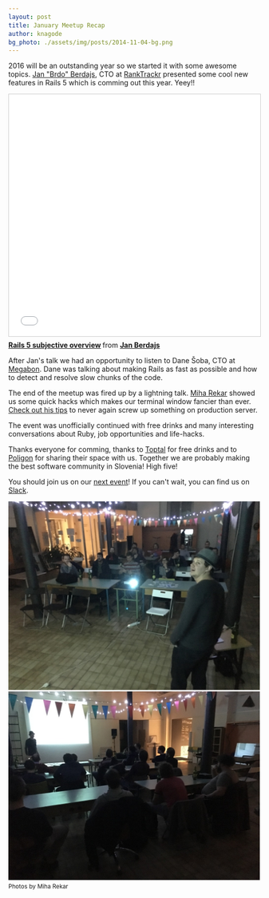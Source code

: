 ```yaml
---
layout: post
title: January Meetup Recap
author: knagode
bg_photo: ./assets/img/posts/2014-11-04-bg.png
---
```


2016 will be an outstanding year so we started it with some awesome topics. [Jan "Brdo" Berdajs](https://github.com/mrbrdo), CTO at [RankTrackr](http://ranktrackr.net/) presented some cool new features in Rails 5 which is comming out this year. Yeey!!

<iframe src="//www.slideshare.net/slideshow/embed_code/key/Ik3FnkzPtWkFy2" width="595" height="485" frameborder="0" marginwidth="0" marginheight="0" scrolling="no" style="border:1px solid #CCC; border-width:1px; margin-bottom:5px; max-width: 100%;" allowfullscreen> </iframe> <div style="margin-bottom:5px"> <strong> <a href="//www.slideshare.net/JanBerdajs/rails-5-subjective-overview" title="Rails 5 subjective overview" target="_blank">Rails 5 subjective overview</a> </strong> from <strong><a href="//www.slideshare.net/JanBerdajs" target="_blank">Jan Berdajs</a></strong> </div>

After Jan's talk we had an opportunity to listen to Dane Šoba, CTO at [Megabon](http://megabon.eu/). Dane was talking about making Rails as fast as possible and how to detect and resolve slow chunks of the code.

<script async class="speakerdeck-embed" data-id="32b64e5084904e7484a188b83d85ed66" data-ratio="1.77777777777778" src="//speakerdeck.com/assets/embed.js"></script>

The end of the meetup was fired up by a lightning talk. [Miha Rekar](http://twitter.com/mr_foto) showed us some quick hacks which makes our terminal window fancier than ever. [Check out his tips](http://mr.si/posts/2016/01/29/dont-screw-up-when-you-ssh-to-production/) to never again screw up something on production server.


The event was unofficially continued with free drinks and many interesting conversations about Ruby, job opportunities and life-hacks.


Thanks everyone for comming, thanks to [Toptal](http://www.toptal.com) for free drinks and to [Poligon](http://www.poligon.si/) for sharing their space with us. Together we are probably making the best software community in Slovenia! High five!

You should join us on our [next event](http://www.meetup.com/RubySlovenia/)! If you can't wait, you can find us on [Slack](http://slack.rug.si/).

<div class="gallery">
  <a href="/assets/img/posts/2016-01-28_meetup.jpg" target="_blank">
    <img src="/assets/img/posts/2016-01-28_meetup.jpg" alt="Ruby meetup - January 2016">
  </a>
  <a href="/assets/img/posts/2016-01-28_meetup_2.jpg" target="_blank">
    <img src="/assets/img/posts/2016-01-28_meetup_2.jpg" alt="Ruby meetup - January 2016">
  </a>
  <small>Photos by Miha Rekar</small>
</div>


